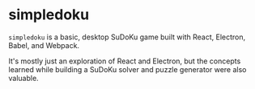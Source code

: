 # simpledoku

`simpledoku` is a basic, desktop SuDoKu game built with React, Electron, Babel, and Webpack.

It's mostly just an exploration of React and Electron, but the concepts learned while building a SuDoKu solver and puzzle generator were also valuable.
